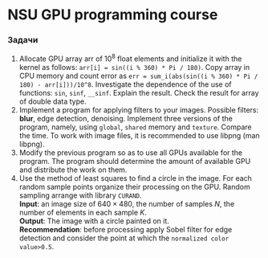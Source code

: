 # NSU GPU programming course

### Задачи

1. Allocate GPU array arr of $10^8$ float elements and initialize it with the kernel as follows: `arr[i] = sin((i % 360) * Pi / 180)`. Copy array in CPU memory and count error as `err = sum_i(abs(sin((i % 360) * Pi / 180) - arr[i]))/10^8`. Investigate the dependence of the use of functions: `sin`, `sinf`, `__sinf`. Explain the result. Check the result for array of double data type.
1. Implement a program for applying filters to your images. Possible filters: **blur**, edge detection, denoising. Implement three versions of the program, namely, using `global`, `shared` memory and `texture`. Compare the time.
To work with image files, it is recommended to use libpng (man libpng).
1. Modify the previous program so as to use all GPUs available for the program. The program should determine the amount of available GPU and distribute the work on them.
2. Use the method of least squares to find a circle in the image. For each random sample points organize their processing on the GPU. Random sampling arrange with library `CURAND`.  
**Input**: an image size of $640\times480$, the number of samples $N$, the number of elements in each sample $K.$  
**Output**: The image with a circle painted on it.  
**Recommendation**: before processing apply Sobel filter for edge detection and consider the point at which the `normalized color value>0.5`.
